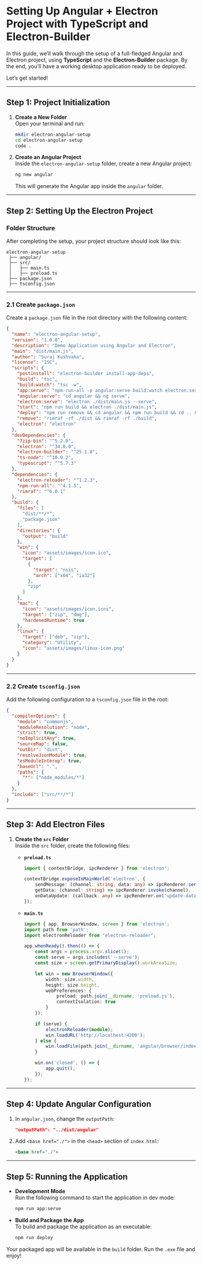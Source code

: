 # Setting Up Angular + Electron Project with TypeScript and Electron-Builder  

In this guide, we’ll walk through the setup of a full-fledged Angular and Electron project, using **TypeScript** and the **Electron-Builder** package. By the end, you’ll have a working desktop application ready to be deployed.  

Let’s get started!  

---

## **Step 1: Project Initialization**  

1. **Create a New Folder**  
   Open your terminal and run:  
   ```bash
   mkdir electron-angular-setup
   cd electron-angular-setup
   code .
   ```  

2. **Create an Angular Project**  
   Inside the `electron-angular-setup` folder, create a new Angular project:  
   ```bash
   ng new angular
   ```  
   This will generate the Angular app inside the `angular` folder.  

---

## **Step 2: Setting Up the Electron Project**  

### **Folder Structure**  
After completing the setup, your project structure should look like this:  
```
electron-angular-setup
 ├── angular/
 ├── src/
 │   ├── main.ts
 │   ├── preload.ts
 ├── package.json
 ├── tsconfig.json
```

---

### **2.1 Create `package.json`**  
Create a `package.json` file in the root directory with the following content:  
```json
{
  "name": "electron-angular-setup",
  "version": "1.0.0",
  "description": "Demo Application using Angular and Electron",
  "main": "dist/main.js",
  "author": "Suraj Kushvaha",
  "license": "ISC",
  "scripts": {
    "postinstall": "electron-builder install-app-deps",
    "build": "tsc",
    "build:watch": "tsc -w",
    "app:serve": "npm-run-all -p angular:serve build:watch electron:serve",
    "angular:serve": "cd angular && ng serve",
    "electron:serve": "electron ./dist/main.js --serve",
    "start": "npm run build && electron ./dist/main.js",
    "deploy": "npm run remove && cd angular && npm run build && cd .. && npm run build && electron-builder",
    "remove": "rimraf -rf ./dist && rimraf -rf ./build",
    "electron": "electron"
  },
  "devDependencies": {
    "7zip-bin": "^5.2.0",
    "electron": "^34.0.0",
    "electron-builder": "^25.1.8",
    "ts-node": "^10.9.2",
    "typescript": "^5.7.3"
  },
  "dependencies": {
    "electron-reloader": "^1.2.3",
    "npm-run-all": "^4.1.5",
    "rimraf": "^6.0.1"
  },
  "build": {
    "files": [
      "dist/**/*",
      "package.json"
    ],
    "directories": {
      "output": "build"
    },
    "win": {
      "icon": "assets/images/icon.ico",
      "target": [
        {
          "target": "nsis",
          "arch": ["x64", "ia32"]
        },
        "zip"
      ]
    },
    "mac": {
      "icon": "assets/images/icon.icns",
      "target": ["zip", "dmg"],
      "hardenedRuntime": true
    },
    "linux": {
      "target": ["deb", "zip"],
      "category": "Utility",
      "icon": "assets/images/linux-icon.png"
    }
  }
}
```

---

### **2.2 Create `tsconfig.json`**  
Add the following configuration to a `tsconfig.json` file in the root:  
```json
{
  "compilerOptions": {
    "module": "commonjs",
    "moduleResolution": "node",
    "strict": true,
    "noImplicitAny": true,
    "sourceMap": false,
    "outDir": "dist",
    "resolveJsonModule": true,
    "esModuleInterop": true,
    "baseUrl": ".",
    "paths": {
      "*": ["node_modules/*"]
    }
  },
  "include": ["src/**/*"]
}
```

---

## **Step 3: Add Electron Files**  

1. **Create the `src` Folder**  
   Inside the `src` folder, create the following files:  

   - **`preload.ts`**  
     ```ts
     import { contextBridge, ipcRenderer } from 'electron';

     contextBridge.exposeInMainWorld('electron', {
         sendMessage: (channel: string, data: any) => ipcRenderer.send(channel, data),
         getData: (channel: string) => ipcRenderer.invoke(channel),
         onDataUpdate: (callback: any) => ipcRenderer.on('update-data', callback)
     });
     ```

   - **`main.ts`**  
     ```ts
     import { app, BrowserWindow, screen } from 'electron';
     import path from 'path';
     import electronReloader from "electron-reloader";

     app.whenReady().then(() => {
         const args = process.argv.slice(1);
         const serve = args.includes('--serve');
         const size = screen.getPrimaryDisplay().workAreaSize;

         let win = new BrowserWindow({
             width: size.width,
             height: size.height,
             webPreferences: {
                 preload: path.join(__dirname, 'preload.js'),
                 contextIsolation: true
             }
         });

         if (serve) {
             electronReloader(module);
             win.loadURL('http://localhost:4200');
         } else {
             win.loadFile(path.join(__dirname, 'angular/browser/index.html'));
         }

         win.on('closed', () => {
             app.quit();
         });
     });
     ```

---

## **Step 4: Update Angular Configuration**  

1. In `angular.json`, change the `outputPath`:  
   ```json
   "outputPath": "../dist/angular"
   ```  

2. Add `<base href="./">` in the `<head>` section of `index.html`:  
   ```html
   <base href="./">
   ```

---

## **Step 5: Running the Application**  

- **Development Mode**  
  Run the following command to start the application in dev mode:  
  ```bash
  npm run app:serve
  ```  

- **Build and Package the App**  
  To build and package the application as an executable:  
  ```bash
  npm run deploy
  ```  

Your packaged app will be available in the `build` folder. Run the `.exe` file and enjoy!  

